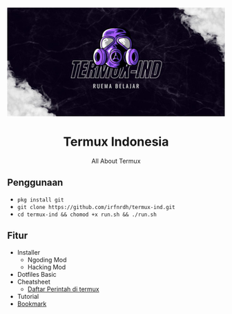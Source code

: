 ![Termux](TERMUX.jpg)

<div align="center">
  <h1>Termux Indonesia</h1>
  <p>All About Termux</p>
</div>
  
## Penggunaan

- `pkg install git`
- `git clone https://github.com/irfnrdh/termux-ind.git`
- `cd termux-ind && chomod +x run.sh && ./run.sh`

## Fitur
- Installer 
  - Ngoding Mod
  - Hacking Mod
- Dotfiles Basic
- Cheatsheet
  - [Daftar Perintah di termux](https://github.com/irfnrdh/termux-ind/wiki/Perintah-di-Termux) 
- Tutorial
- [Bookmark](bookmarks.md)
